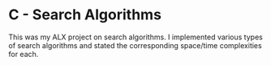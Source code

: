 # C - Search Algorithms

This was my ALX  project on search algorithms. I implemented
various types of search algorithms and stated the corresponding space/time
complexities for each.
